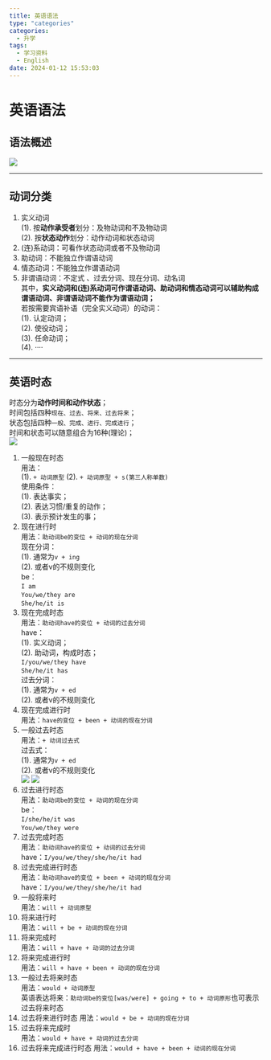```yaml
---
title: 英语语法
type: "categories"
categories:
  - 升学
tags:
  - 学习资料
  - English
date: 2024-01-12 15:53:03
---
```

# 英语语法
## 语法概述
![](https://jsdelivr.030706.xyz/gh/sunnydusk/my-blog-images@main/202401121706102.png)

---
## 动词分类
1. 实义动词  
    (1). 按**动作承受者**划分：及物动词和不及物动词    
    (2). 按**状态动作**划分：动作动词和状态动词     
2. (连)系动词：可看作状态动词或者不及物动词      
3. 助动词：不能独立作谓语动词    
4. 情态动词：不能独立作谓语动词       
5. 非谓语动词：不定式 、过去分词、现在分词、动名词       
其中，**实义动词和(连)系动词可作谓语动词、助动词和情态动词可以辅助构成谓语动词、非谓语动词不能作为谓语动词；**          
若按需要宾语补语（完全实义动词）的动词：    
   (1). 认定动词；     
   (2). 使役动词；     
   (3). 任命动词；     
   (4). ····           

---
## 英语时态
时态分为**动作时间和动作状态**；   
时间包括四种`现在、过去、将来、过去将来`；     
状态包括四种`一般、完成、进行、完成进行`；     
时间和状态可以随意组合为16种(理论)；     
![](https://jsdelivr.030706.xyz/gh/sunnydusk/my-blog-images@main/202401121733745.png)
1. 一般现在时态     
用法：     
   (1). `+ 动词原型`
   (2). `+ 动词原型 + s(第三人称单数)`      
使用条件：    
   (1). 表达事实；      
   (2). 表达习惯/重复的动作；     
   (3). 表示预计发生的事；       
2. 现在进行时      
用法：`助动词be的变位 + 动词的现在分词`     
现在分词：   
   (1). 通常为`v + ing`     
   (2). 或者v的不规则变化      
be：     
`I am`    
`You/we/they are`    
`She/he/it is`
3. 现在完成时态      
用法：`助动词have的变位 + 动词的过去分词`     
have：   
   (1). 实义动词；   
   (2). 助动词，构成时态；     
`I/you/we/they have`     
`She/he/it has`       
过去分词：     
   (1). 通常为`v + ed`     
   (2). 或者v的不规则变化       
4. 现在完成进行时      
用法：`have的变位 + been + 动词的现在分词`       
5. 一般过去时态     
用法：`+ 动词过去式`      
过去式：     
   (1). 通常为`v + ed`     
   (2). 或者v的不规则变化    
![](https://jsdelivr.030706.xyz/gh/sunnydusk/my-blog-images@main/202401121811980.png)
![](https://jsdelivr.030706.xyz/gh/sunnydusk/my-blog-images@main/202401121811858.png)
6. 过去进行时态     
用法：`助动词be的变位 + 动词的现在分词`     
be：    
`I/she/he/it was`   
`You/we/they were`    
7. 过去完成时态    
用法：`助动词have的变位 + 动词的过去分词`    
have：`I/you/we/they/she/he/it had`      
8. 过去完成进行时态    
用法：`助动词have的变位 + been + 动词的现在分词`     
have：`I/you/we/they/she/he/it had`      
9. 一般将来时   
用法：`will + 动词原型`     
10. 将来进行时   
用法：`will + be + 动词的现在分词`       
11. 将来完成时    
用法：`will + have + 动词的过去分词`     
12. 将来完成进行时   
用法：`will + have + been + 动词的现在分词`      
13. 一般过去将来时态   
用法：`would + 动词原型`      
英语表达将来：`助动词be的变位[was/were] + going + to + 动词原形`也可表示过去将来时态         
14. 过去将来进行时态
用法：`would + be + 动词的现在分词`     
15. 过去将来完成时   
用法：`would + have + 动词的过去分词`    
16. 过去将来完成进行时态
用法：`would + have + been + 动词的现在分词`    

